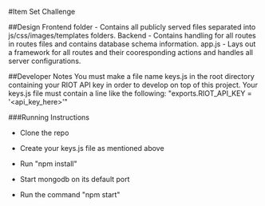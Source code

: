 #Item Set Challenge

##Design
Frontend folder -
  Contains all publicly served files separated into js/css/images/templates folders.
Backend -
  Contains handling for all routes in routes files and contains database schema information.
app.js -
  Lays out a framework for all routes and their cooresponding actions and handles all server configurations.

##Developer Notes
You must make a file name keys.js in the root directory containing your RIOT API key in order to develop on top of this project.
Your keys.js file must contain a line like the following: "exports.RIOT_API_KEY = '<api_key_here>'"

###Running Instructions
- Clone the repo

- Create your keys.js file as mentioned above

- Run "npm install"

- Start mongodb on its default port

- Run the command "npm start" 
